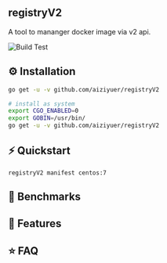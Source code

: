 registryV2 
---

A tool to mananger docker image via v2 api.

![Build Test](https://github.com/aiziyuer/registryV2/workflows/Build%20Test/badge.svg)

## ⚙️ Installation

``` bash
go get -u -v github.com/aiziyuer/registryV2

# install as system
export CGO_ENABLED=0
export GOBIN=/usr/bin/
go get -u -v github.com/aiziyuer/registryV2
```

## ⚡️ Quickstart

```
registryV2 manifest centos:7

```

## 🤖 Benchmarks

## 🎯 Features

## ⭐️ FAQ

